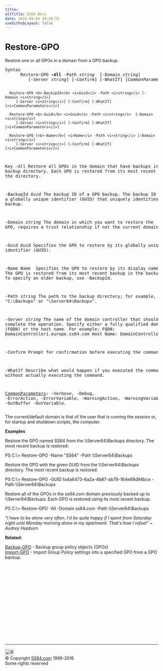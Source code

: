 ```yaml
---
title:
altTitle: SS64 Docs
date: 2016-09-04 19:26:55
useGithubLayout: false
---
```

<!-- #BeginLibraryItem "/Library/head_ps.lbi" --><!-- #EndLibraryItem -->
<h1>Restore-GPO</h1> 
<p>Restore one or all GPOs in a domain from a GPO backup.</p>
<pre>Syntax
      Restore-GPO <b>-All</b> -Path <i>string</i>  [-Domain <i>string</i>]
         [-Server <i>string</i>] [-Confirm] [-WhatIf] [<i>CommonParameters</i>]

      Restore-GPO <b>-BackupId</b> <i>Guid</i> -Path <i>string</i> [-Domain <i>string</i>]
         [-Server <i>string</i>] [-Confirm] [-WhatIf] [<i>CommonParameters</i>]

      Restore-GPO <b>-Guid</b> <i>Guid</i> -Path <i>string</i>  [-Domain <i>string</i>]
         [-Server <i>string</i>] [-Confirm] [-WhatIf] [<i>CommonParameters</i>]

      Restore-GPO [<b>-Name</b>] <i>Name</i> -Path <i>string</i> [-Domain <i>string</i>]
         [-Server <i>string</i>] [-Confirm] [-WhatIf][<i>CommonParameters</i>]

Key
   -All  Restore all GPOs in the domain that have backups in the backup directory.
         Each GPO is restored from its most recent backup in the directory.

   -BackupId <i>Guid</i>
         The backup ID of a GPO backup.
         The backup ID is a globally unique identifier (GUID) that uniquely identifies the backup. 

   -Domain <i>string</i>
         The domain in which you want to restore the GPO, requires a trust relationship if
         not the current domain.

   -Guid <i>Guid</i>
         Specifies the GPO to restore by its globally unique identifier (GUID).

   -Name<i> Name
</i>         Specifies the GPO to restore by its display name. The GPO is restored from its most
         recent backup in the backup directory. To specify an older backup, use -BackupId.

   -Path <i>string</i>
         The path to the backup directory; for example, "C:\Backups" or "\\Server64\Backups".

   -Server <i>string</i>
         The name of the domain controller that should complete the operation.
         Specify either a fully qualified domain name (FQDN) or the host name.
         For example: 
         FQDN:      DomainController1.europe.ss64.com
         Host Name: DomainController1

   -Confirm
       Prompt for confirmation before executing the command.

   -WhatIf
       Describe what would happen if you executed the command without actually executing the command.

   <a href="common.html">CommonParameters</a>:
       -Verbose, -Debug, -ErrorAction, -ErrorVariable, -WarningAction, -WarningVariable,
       -OutBuffer -OutVariable.</pre>
<p>The current/default domain is that of the user that is running the session or, for startup and shutdown scripts, the computer.</p>
<p><b>Examples</b></p>
<p>Restore the GPO named SS64 from the \\Server64\Backups directory. The most recent backup is restored:</p>
<p><span class="code">PS C:\&gt; Restore-GPO -Name "SS64" -Path \\Server64\Backups</span></p>
<p>Restore the GPO with the given GUID from the \\Server64\Backups directory. The most recent backup is restored:</p>
<p class="code">PS C:\&gt; Restore-GPO -GUID fa4a6473-6a2a-4b87-ab78-164e68d94bce -Path \\Server64\Backups</p>
<p>Restore all of the GPOs in the ss64.com domain previously backed up to \\Server64\Backups. Each GPO is restored using its most recent backup.</p>
<p class="code">PS C:\&gt; Restore-GPO -All -Domain ss64.com -Path \\Server64\Backups</p>
<p class="quote"><i>“I have to be alone very often. I'd be quite happy if I spent from Saturday night until Monday morning alone in my apartment. That's how I refuel” ~ </i><i>Audrey Hepburn</i></p>
<p><b>Related:</b></p>
<p><a href="backup-gpo.html">Backup-GPO</a> - Backup group policy objects (GPOs)<br>
<a href="import-gpo.html">Import-GPO</a> - Import Group Policy settings  into a specified GPO from a GPO backup.</p>
<!-- #BeginLibraryItem "/Library/foot_ps.lbi" --><p><script async="" src="//pagead2.googlesyndication.com/pagead/js/adsbygoogle.js"></script>
<!-- PowerShell300 -->
<ins class="adsbygoogle" style="display:inline-block;width:300px;height:250px" data-ad-client="ca-pub-6140977852749469" data-ad-slot="6253539900"></ins>
<script>
(adsbygoogle = window.adsbygoogle || []).push({});
</script></p>
<hr>
<div id="bl" class="footer"><a href="#"><img src="../images/top.png" width="30" height="22" alt="Back to the Top"></a></div>
<div id="br" class="footer, tagline">© Copyright <a href="http://ss64.com/">SS64.com</a> 1999-2016<br>
Some rights reserved</div><!-- #EndLibraryItem -->

